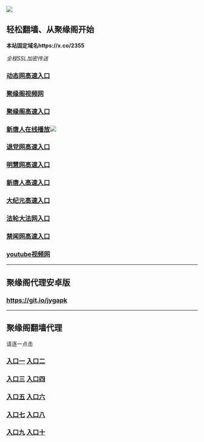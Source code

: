 
![](https://raw.githubusercontent.com/hao369/a/master/j.jpg)



## 轻松翻墙、从聚缘阁开始

**本站固定域名https://x.co/2355**

_全程SSL加密传送_


### [动态网高速入口](https://30ic6wngkd.execute-api.ap-northeast-2.amazonaws.com/5/?id=2)

###  [聚缘阁视频网](http://tve3.fs32.tk/)

###  [聚缘阁高速入口](http://hyty.dj4.dmobd.com/t-1-7)

###  [新唐人在线播放](https://9m8otprtea.execute-api.ap-northeast-2.amazonaws.com/969)![](https://raw.githubusercontent.com/hao369/a/master/benzoutuijian.gif)

### [退党网高速入口](https://30ic6wngkd.execute-api.ap-northeast-2.amazonaws.com/5/?id=8)

### [明慧网高速入口](https://30ic6wngkd.execute-api.ap-northeast-2.amazonaws.com/5/?id=3)

### [新唐人高速入口](https://30ic6wngkd.execute-api.ap-northeast-2.amazonaws.com/5/?id=5)

### [大纪元高速入口](https://30ic6wngkd.execute-api.ap-northeast-2.amazonaws.com/5/?id=7)

### [法轮大法网入口](https://30ic6wngkd.execute-api.ap-northeast-2.amazonaws.com/5/?id=15)

### [禁闻网高速入口](https://30ic6wngkd.execute-api.ap-northeast-2.amazonaws.com/5/?id=16)

### [youtube视频网](https://30ic6wngkd.execute-api.ap-northeast-2.amazonaws.com/5/?id=19)








***



##  聚缘阁代理安卓版

### https://git.io/jygapk


***


## 聚缘阁翻墙代理 

请逐一点击

### **[入口一]( https://5eckwufpjd.execute-api.ap-southeast-1.amazonaws.com/6588mkhyf)** **[入口二](https://bvs8oxvzud.execute-api.ap-southeast-1.amazonaws.com/csg432)**

### **[入口三](https://s3-ap-southeast-1.amazonaws.com/jyg4/jyg.html)**  **[入口四](https://s3-ap-northeast-1.amazonaws.com/jyg9/jyg.html)**

### **[入口五](https://s3.ap-south-1.amazonaws.com/jyg5/jyg.html)**  **[入口六](https://s3-us-west-2.amazonaws.com/jyg7/jyg.html)**


###  **[入口七](https://s3-us-west-1.amazonaws.com/jyg6/jyg.html)**  **[入口八](https://s3-eu-west-1.amazonaws.com/jyg8/jyg.html)**


###  **[入口九](https://s3.eu-central-1.amazonaws.com/jyg3/jyg.html)**  **[入口十](https://s3-ap-southeast-2.amazonaws.com/jyg1/jyg.html)**




